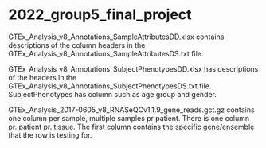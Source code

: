 # 2022_group5_final_project

GTEx_Analysis_v8_Annotations_SampleAttributesDD.xlsx contains descriptions of the column headers in the GTEx_Analysis_v8_Annotations_SampleAttributesDS.txt file. 

GTEx_Analysis_v8_Annotations_SubjectPhenotypesDD.xlsx has descriptions of the headers in the GTEx_Analysis_v8_Annotations_SubjectPhenotypesDS.txt file. SubjectPhenotypes has column such as age group and gender. 

GTEx_Analysis_2017-0605_v8_RNASeQCv1.1.9_gene_reads.gct.gz contains one column per sample, multiple samples pr patient. There is one column pr. patient pr. tissue. The first column contains the specific gene/ensemble that the row is testing for. 